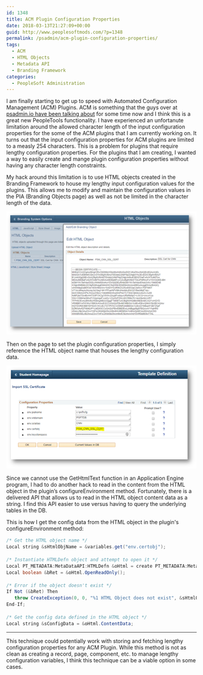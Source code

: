 ```yaml
---
id: 1348
title: ACM Plugin Configuration Properties
date: 2018-03-13T21:27:09+00:00
guid: http://www.peoplesoftmods.com/?p=1348
permalink: /psadmin/acm-plugin-configuration-properties/
tags:
  - ACM
  - HTML Objects
  - Metadata API
  - Branding Framework
categories:
  - PeopleSoft Administration
---
```


I am finally starting to get up to speed with Automated Configuration Management (ACM) Plugins. ACM is something that the guys over at [psadmin.io have been talking about](http://psadmin.io/tag/ACM/) for some time now and I think this is a great new PeopleTools functionality. I have experienced an unfortanute limitation around the allowed character length of the input configuration properties for the some of the ACM plugins that I am currently working on. It turns out that the input configuration properties for ACM plugins are limited to a measly 254 characters. This is a problem for plugins that require lengthy configuration properties. For the plugins that I am creating, I wanted a way to easily create and mange plugin configuration properties without having any character length constraints.

My hack around this limitation is to use HTML objects created in the Branding Framework to house my lengthy input configuration values for the plugins. This allows me to modify and maintain the configuration values in the PIA (Branding Objects page) as well as not be limited in the character length of the data.

[1]: /assets/images/2018/03/Config_Data.png
[![Config Data][1]][1]

Then on the page to set the plugin configuration properties, I simply reference the HTML object name that houses the lengthy configuration data.

[2]: /assets/images/2018/03/Config_Property.png
[![Config Property][2]][2]

Since we cannot use the GetHtmlText function in an Application Engine program, I had to do another hack to read in the content from the HTML object in the plugin’s configureEnvironment method. Fortunately, there is a delivered API that allows us to read in the HTML object content data as a string. I find this API easier to use versus having to query the underlying tables in the DB.

This is how I get the config data from the HTML object in the plugin's configureEnvironment method:

```java
/* Get the HTML object name */
Local string &sHtmlObjName = &variables.get("env.certobj");

/* Instantiate HTMLDefn object and attempt to open it */
Local PT_METADATA:MetaDataAPI:HTMLDefn &oHtml = create PT_METADATA:MetaDataAPI:HTMLDefn(&sHtmlObjName);
Local boolean &bRet = &oHtml.OpenReadOnly();

/* Error if the object doesn't exist */
If Not (&bRet) Then
   throw CreateException(0, 0, "%1 HTML Object does not exist", &sHtmlObjName);
End-If;

/* Get the config data defined in the HTML object */
Local string &sConfigData = &oHtml.ContentData;
```

* * *

This technique could potentially work with storing and fetching lengthy configuration properties for any ACM Plugin. While this method is not as clean as creating a record, page, component, etc. to manage lengthy configuration variables, I think this technique can be a viable option in some cases.